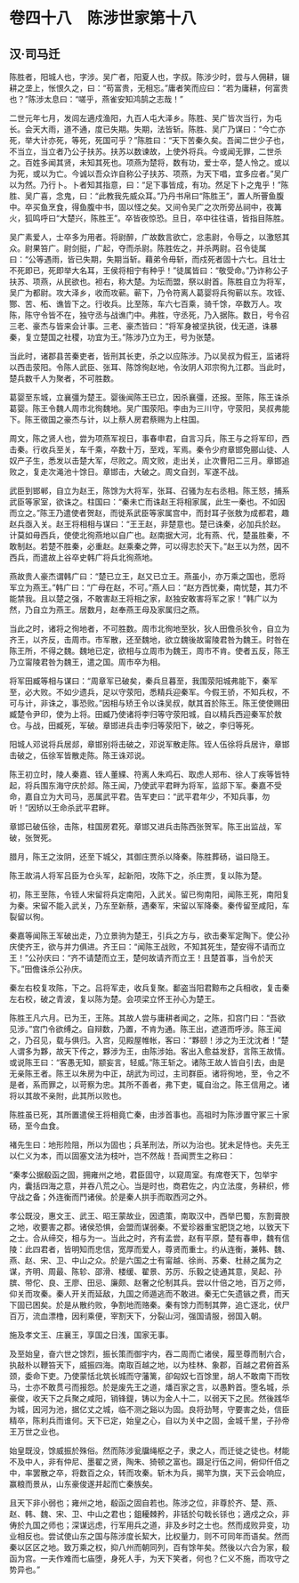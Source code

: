 # 卷四十八　陈涉世家第十八
## 汉·司马迁
陈胜者，阳城人也，字涉。吴广者，阳夏人也，字叔。陈涉少时，尝与人佣耕，辍耕之垄上，怅恨久之，曰：“苟富贵，无相忘。”庸者笑而应曰：“若为庸耕，何富贵也？”陈涉太息曰：“嗟乎，燕雀安知鸿鹄之志哉！”    
    
二世元年七月，发闾左適戍渔阳，九百人屯大泽乡。陈胜、吴广皆次当行，为屯长。会天大雨，道不通，度已失期。失期，法皆斩。陈胜、吴广乃谋曰：“今亡亦死，举大计亦死，等死，死国可乎？”陈胜曰：“天下苦秦久矣。吾闻二世少子也，不当立，当立者乃公子扶苏。扶苏以数谏故，上使外将兵。今或闻无罪，二世杀之。百姓多闻其贤，未知其死也。项燕为楚将，数有功，爱士卒，楚人怜之。或以为死，或以为亡。今诚以吾众诈自称公子扶苏、项燕，为天下唱，宜多应者。”吴广以为然。乃行卜。卜者知其指意，曰：“足下事皆成，有功。然足下卜之鬼乎！”陈胜、吴广喜，念鬼，曰：“此教我先威众耳。”乃丹书帛曰“陈胜王”，置人所罾鱼腹中。卒买鱼烹食，得鱼腹中书，固以怪之矣。又间令吴广之次所旁丛祠中，夜篝火，狐鸣呼曰“大楚兴，陈胜王”。卒皆夜惊恐。旦日，卒中往往语，皆指目陈胜。    
    
吴广素爱人，士卒多为用者。将尉醉，广故数言欲亡，忿恚尉，令辱之，以激怒其众。尉果笞广。尉剑挺，广起，夺而杀尉。陈胜佐之，并杀两尉。召令徒属曰：“公等遇雨，皆已失期，失期当斩。藉弟令毋斩，而戍死者固十六七。且壮士不死即已，死即举大名耳，王侯将相宁有种乎！”徒属皆曰：“敬受命。”乃诈称公子扶苏、项燕，从民欲也。袒右，称大楚。为坛而盟，祭以尉首。陈胜自立为将军，吴广为都尉。攻大泽乡，收而攻蕲。蕲下，乃令符离人葛婴将兵徇蕲以东。攻铚、酂、苦、柘、谯皆下之。行收兵。比至陈，车六七百乘，骑千馀，卒数万人。攻陈，陈守令皆不在，独守丞与战谯门中。弗胜，守丞死，乃入据陈。数日，号令召三老、豪杰与皆来会计事。三老、豪杰皆曰：“将军身被坚执锐，伐无道，诛暴秦，复立楚国之社稷，功宜为王。”陈涉乃立为王，号为张楚。    
    
当此时，诸郡县苦秦吏者，皆刑其长吏，杀之以应陈涉。乃以吴叔为假王，监诸将以西击荥阳。令陈人武臣、张耳、陈馀徇赵地，令汝阴人邓宗徇九江郡。当此时，楚兵数千人为聚者，不可胜数。    
    
葛婴至东城，立襄彊为楚王。婴後闻陈王已立，因杀襄彊，还报。至陈，陈王诛杀葛婴。陈王令魏人周市北徇魏地。吴广围荥阳。李由为三川守，守荥阳，吴叔弗能下。陈王徵国之豪杰与计，以上蔡人房君蔡赐为上柱国。    
    
周文，陈之贤人也，尝为项燕军视日，事春申君，自言习兵，陈王与之将军印，西击秦。行收兵至关，车千乘，卒数十万，至戏，军焉。秦令少府章邯免郦山徒、人奴产子生，悉发以击楚大军，尽败之。周文败，走出关，止次曹阳二三月。章邯追败之，复走次渑池十馀日。章邯击，大破之。周文自刭，军遂不战。    
    
武臣到邯郸，自立为赵王，陈馀为大将军，张耳、召骚为左右丞相。陈王怒，捕系武臣等家室，欲诛之。柱国曰：“秦未亡而诛赵王将相家属，此生一秦也。不如因而立之。”陈王乃遣使者贺赵，而徙系武臣等家属宫中，而封耳子张敖为成都君，趣赵兵亟入关。赵王将相相与谋曰：“王王赵，非楚意也。楚已诛秦，必加兵於赵。计莫如毋西兵，使使北徇燕地以自广也。赵南据大河，北有燕、代，楚虽胜秦，不敢制赵。若楚不胜秦，必重赵。赵乘秦之弊，可以得志於天下。”赵王以为然，因不西兵，而遣故上谷卒史韩广将兵北徇燕地。    
    
燕故贵人豪杰谓韩广曰：“楚已立王，赵又已立王。燕虽小，亦万乘之国也，愿将军立为燕王。”韩广曰：“广母在赵，不可。”燕人曰：“赵方西忧秦，南忧楚，其力不能禁我。且以楚之强，不敢害赵王将相之家，赵独安敢害将军之家！”韩广以为然，乃自立为燕王。居数月，赵奉燕王母及家属归之燕。    
    
当此之时，诸将之徇地者，不可胜数。周市北徇地至狄，狄人田儋杀狄令，自立为齐王，以齐反，击周市。市军散，还至魏地，欲立魏後故甯陵君咎为魏王。时咎在陈王所，不得之魏。魏地已定，欲相与立周市为魏王，周市不肯。使者五反，陈王乃立甯陵君咎为魏王，遣之国。周市卒为相。    
    
将军田臧等相与谋曰：“周章军已破矣，秦兵旦暮至，我围荥阳城弗能下，秦军至，必大败。不如少遗兵，足以守荥阳，悉精兵迎秦军。今假王骄，不知兵权，不可与计，非诛之，事恐败。”因相与矫王令以诛吴叔，献其首於陈王。陈王使使赐田臧楚令尹印，使为上将。田臧乃使诸将李归等守荥阳城，自以精兵西迎秦军於敖仓。与战，田臧死，军破。章邯进兵击李归等荥阳下，破之，李归等死。    
    
阳城人邓说将兵居郯，章邯别将击破之，邓说军散走陈。铚人伍徐将兵居许，章邯击破之，伍徐军皆散走陈。陈王诛邓说。    
    
陈王初立时，陵人秦嘉、铚人董緤、符离人朱鸡石、取虑人郑布、徐人丁疾等皆特起，将兵围东海守庆於郯。陈王闻，乃使武平君畔为将军，监郯下军。秦嘉不受命，嘉自立为大司马，恶属武平君。告军吏曰：“武平君年少，不知兵事，勿听！”因矫以王命杀武平君畔。    
    
章邯已破伍徐，击陈，柱国房君死。章邯又进兵击陈西张贺军。陈王出监战，军破，张贺死。    
    
腊月，陈王之汝阴，还至下城父，其御庄贾杀以降秦。陈胜葬砀，谥曰隐王。    
    
陈王故涓人将军吕臣为仓头军，起新阳，攻陈下之，杀庄贾，复以陈为楚。    
    
初，陈王至陈，令铚人宋留将兵定南阳，入武关。留已徇南阳，闻陈王死，南阳复为秦。宋留不能入武关，乃东至新蔡，遇秦军，宋留以军降秦。秦传留至咸阳，车裂留以徇。    
    
秦嘉等闻陈王军破出走，乃立景驹为楚王，引兵之方与，欲击秦军定陶下。使公孙庆使齐王，欲与并力俱进。齐王曰：“闻陈王战败，不知其死生，楚安得不请而立王！”公孙庆曰：“齐不请楚而立王，楚何故请齐而立王！且楚首事，当令於天下。”田儋诛杀公孙庆。    
    
秦左右校复攻陈，下之。吕将军走，收兵复聚。鄱盗当阳君黥布之兵相收，复击秦左右校，破之青波，复以陈为楚。会项梁立怀王孙心为楚王。    
    
陈胜王凡六月。已为王，王陈。其故人尝与庸耕者闻之，之陈，扣宫门曰：“吾欲见涉。”宫门令欲缚之。自辩数，乃置，不肯为通。陈王出，遮道而呼涉。陈王闻之，乃召见，载与俱归。入宫，见殿屋帷帐，客曰：“夥颐！涉之为王沈沈者！”楚人谓多为夥，故天下传之，夥涉为王，由陈涉始。客出入愈益发舒，言陈王故情。或说陈王曰：“客愚无知，颛妄言，轻威。”陈王斩之。诸陈王故人皆自引去，由是无亲陈王者。陈王以朱房为中正，胡武为司过，主司群臣。诸将徇地，至，令之不是者，系而罪之，以苛察为忠。其所不善者，弗下吏，辄自治之。陈王信用之。诸将以其故不亲附，此其所以败也。    
    
陈胜虽已死，其所置遣侯王将相竟亡秦，由涉首事也。高祖时为陈涉置守冢三十家砀，至今血食。    
    
褚先生曰：地形险阻，所以为固也；兵革刑法，所以为治也。犹未足恃也。夫先王以仁义为本，而以固塞文法为枝叶，岂不然哉！吾闻贾生之称曰：    
    
“秦孝公据殽函之固，拥雍州之地，君臣固守，以窥周室。有席卷天下，包举宇内，囊括四海之意，并吞八荒之心。当是时也，商君佐之，内立法度，务耕织，修守战之备；外连衡而鬥诸侯。於是秦人拱手而取西河之外。    
    
孝公既没，惠文王、武王、昭王蒙故业，因遗策，南取汉中，西举巴蜀，东割膏腴之地，收要害之郡。诸侯恐惧，会盟而谋弱秦。不爱珍器重宝肥饶之地，以致天下之士。合从缔交，相与为一。当此之时，齐有孟尝，赵有平原，楚有春申，魏有信陵：此四君者，皆明知而忠信，宽厚而爱人，尊贤而重士。约从连衡，兼韩、魏、燕、赵、宋、卫、中山之众。於是六国之士有甯越、徐尚、苏秦、杜赫之属为之谋，齐明、周最、陈轸、邵滑、楼缓、翟景、苏厉、乐毅之徒通其意，吴起、孙膑、带佗、良、王廖、田忌、廉颇、赵奢之伦制其兵。尝以什倍之地，百万之师，仰关而攻秦。秦人开关而延敌，九国之师遁逃而不敢进。秦无亡矢遗镞之费，而天下固已困矣。於是从散约败，争割地而赂秦。秦有馀力而制其弊，追亡逐北，伏尸百万，流血漂橹，因利乘便，宰割天下，分裂山河，强国请服，弱国入朝。    
    
施及孝文王、庄襄王，享国之日浅，国家无事。    
    
及至始皇，奋六世之馀烈，振长策而御宇内，吞二周而亡诸侯，履至尊而制六合，执敲朴以鞭笞天下，威振四海。南取百越之地，以为桂林、象郡，百越之君俯首系颈，委命下吏。乃使蒙恬北筑长城而守藩篱，卻匈奴七百馀里，胡人不敢南下而牧马，士亦不敢贯弓而报怨。於是废先王之道，燔百家之言，以愚黔首。堕名城，杀豪俊，收天下之兵聚之咸阳，销锋鍉，铸以为金人十二，以弱天下之民。然後践华为城，因河为池，据亿丈之城，临不测之谿以为固。良将劲弩，守要害之处，信臣精卒，陈利兵而谁何。天下已定，始皇之心，自以为关中之固，金城千里，子孙帝王万世之业也。    
    
始皇既没，馀威振於殊俗。然而陈涉瓮牖绳枢之子，隶之人，而迁徙之徒也。材能不及中人，非有仲尼、墨翟之贤，陶朱、猗顿之富也。蹑足行伍之间，俯仰仟佰之中，率罢散之卒，将数百之众，转而攻秦。斩木为兵，揭竿为旗，天下云会响应，赢粮而景从，山东豪俊遂并起而亡秦族矣。    
    
且天下非小弱也；雍州之地，殽函之固自若也。陈涉之位，非尊於齐、楚、燕、赵、韩、魏、宋、卫、中山之君也；鉏耰棘矜，非铦於句戟长铩也；適戍之众，非俦於九国之师也；深谋远虑，行军用兵之道，非及乡时之士也。然而成败异变，功业相反也。尝试使山东之国与陈涉度长絜大，比权量力，则不可同年而语矣。然而秦以区区之地。致万乘之权，抑八州而朝同列，百有馀年矣。然後以六合为家，殽函为宫。一夫作难而七庙堕，身死人手，为天下笑者，何也？仁义不施，而攻守之势异也。”    
    
